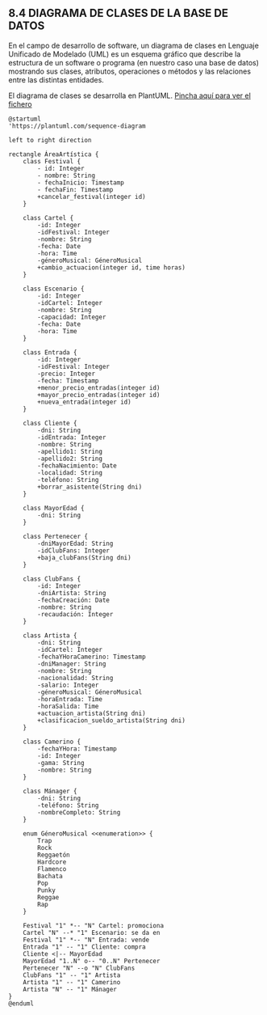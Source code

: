 ## 8.4 DIAGRAMA DE CLASES DE LA BASE DE DATOS

En el campo de desarrollo de software, un diagrama de clases en Lenguaje Unificado de Modelado (UML) es un esquema gráfico que describe la estructura de un software o programa (en nuestro caso una base de datos) mostrando sus clases, atributos, operaciones o métodos y las relaciones entre las distintas entidades.

El diagrama de clases se desarrolla en PlantUML. [Pincha aquí para ver el fichero](https://github.com/jmm-1999/QuevedoFest/blob/master/PUML/AreaArtistica.puml)

```plantuml
@startuml
'https://plantuml.com/sequence-diagram

left to right direction

rectangle ÁreaArtística {
    class Festival {
        - id: Integer
        - nombre: String
        - fechaInicio: Timestamp
        - fechaFin: Timestamp
        +cancelar_festival(integer id)
    }

    class Cartel {
        -id: Integer
        -idFestival: Integer
        -nombre: String
        -fecha: Date
        -hora: Time
        -géneroMusical: GéneroMusical
        +cambio_actuacion(integer id, time horas)
    }

    class Escenario {
        -id: Integer
        -idCartel: Integer
        -nombre: String
        -capacidad: Integer
        -fecha: Date
        -hora: Time
    }

    class Entrada {
        -id: Integer
        -idFestival: Integer
        -precio: Integer
        -fecha: Timestamp
        +menor_precio_entradas(integer id)
        +mayor_precio_entradas(integer id)
        +nueva_entrada(integer id)
    }

    class Cliente {
        -dni: String
        -idEntrada: Integer
        -nombre: String
        -apellido1: String
        -apellido2: String
        -fechaNacimiento: Date
        -localidad: String
        -teléfono: String
        +borrar_asistente(String dni)
    }

    class MayorEdad {
        -dni: String
    }

    class Pertenecer {
        -dniMayorEdad: String
        -idClubFans: Integer
        +baja_clubFans(String dni)
    }

    class ClubFans {
        -id: Integer
        -dniArtista: String
        -fechaCreación: Date
        -nombre: String
        -recaudación: Integer
    }

    class Artista {
        -dni: String
        -idCartel: Integer
        -fechaYHoraCamerino: Timestamp
        -dniManager: String
        -nombre: String
        -nacionalidad: String
        -salario: Integer
        -géneroMusical: GéneroMusical
        -horaEntrada: Time
        -horaSalida: Time
        +actuacion_artista(String dni)
        +clasificacion_sueldo_artista(String dni)
    }

    class Camerino {
        -fechaYHora: Timestamp
        -id: Integer
        -gama: String
        -nombre: String
    }

    class Mánager {
        -dni: String
        -teléfono: String
        -nombreCompleto: String
    }

    enum GéneroMusical <<enumeration>> {
        Trap
        Rock
        Reggaetón
        Hardcore
        Flamenco
        Bachata
        Pop
        Punky
        Reggae
        Rap
    }

    Festival "1" *-- "N" Cartel: promociona
    Cartel "N" --* "1" Escenario: se da en
    Festival "1" *-- "N" Entrada: vende
    Entrada "1" -- "1" Cliente: compra
    Cliente <|-- MayorEdad
    MayorEdad "1..N" o-- "0..N" Pertenecer
    Pertenecer "N" --o "N" ClubFans
    ClubFans "1" -- "1" Artista
    Artista "1" -- "1" Camerino
    Artista "N" -- "1" Mánager
}
@enduml
```